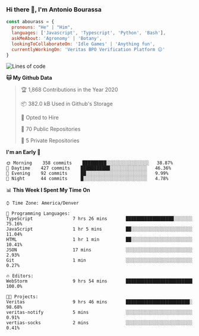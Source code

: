 ### Hi there 👋, I'm Antonio Bourassa

```javascript
const abourass = {
  pronouns: "He" | "Him",
  languages: ['Javascript', 'Typescript', 'Python', 'Bash'],
  askMeAbout: 'Agronomy' | 'Botany',
  lookingToCollaborateOn: 'Idle Games' | 'Anything fun',
  currentlyWorkingOn: 'Veritas BPO Verification Platform 😑'
}
```

<!--START_SECTION:waka-->
![Lines of code](https://img.shields.io/badge/From%20Hello%20World%20I%27ve%20Written-28.2%20million%20lines%20of%20code-blue)

**🐱 My Github Data** 

> 🏆 1,868 Contributions in the Year 2020
 > 
> 📦 382.0 kB Used in Github's Storage 
 > 
> 💼 Opted to Hire
 > 
> 📜 70 Public Repositories
 > 
> 🔑 5 Private Repositories 

**I'm an Early 🐤** 

```text
🌞 Morning    358 commits    █████████░░░░░░░░░░░░░░░░   38.87% 
🌆 Daytime    427 commits    ███████████░░░░░░░░░░░░░░   46.36% 
🌃 Evening    92 commits     ██░░░░░░░░░░░░░░░░░░░░░░░   9.99% 
🌙 Night      44 commits     █░░░░░░░░░░░░░░░░░░░░░░░░   4.78%

```


📊 **This Week I Spent My Time On** 

```text
⌚︎ Time Zone: America/Denver

💬 Programming Languages: 
TypeScript               7 hrs 26 mins       ██████████████████░░░░░░░   75.16% 
JavaScript               1 hr 5 mins         ██░░░░░░░░░░░░░░░░░░░░░░░   11.04% 
HTML                     1 hr 1 min          ██░░░░░░░░░░░░░░░░░░░░░░░   10.41% 
JSON                     17 mins             ░░░░░░░░░░░░░░░░░░░░░░░░░   2.93% 
Git                      1 min               ░░░░░░░░░░░░░░░░░░░░░░░░░   0.27%

🔥 Editors: 
WebStorm                 9 hrs 54 mins       █████████████████████████   100.0%

🐱‍💻 Projects: 
Veritas                  9 hrs 46 mins       ████████████████████████░   98.68% 
veritas-notify           5 mins              ░░░░░░░░░░░░░░░░░░░░░░░░░   0.91% 
vertias-socks            2 mins              ░░░░░░░░░░░░░░░░░░░░░░░░░   0.41%

```


<!--END_SECTION:waka-->

<!--
**Abourass/Abourass** is a ✨ _special_ ✨ repository because its `README.md` (this file) appears on your GitHub profile.

Here are some ideas to get you started:

- 🔭 I’m currently working on ...
- 🌱 I’m currently learning ...
- 👯 I’m looking to collaborate on ...
- 🤔 I’m looking for help with ...
- 💬 Ask me about ...
- 📫 How to reach me: ...
- 😄 Pronouns: ...
- ⚡ Fun fact: ...
-->

